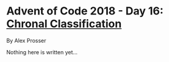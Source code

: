 # Advent of Code 2018 - Day 16: [Chronal Classification](https://adventofcode.com/2018/day/16)
By Alex Prosser

Nothing here is written yet...